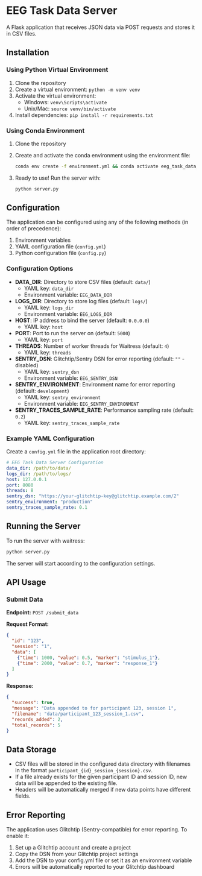 # EEG Task Data Server

A Flask application that receives JSON data via POST requests and stores it in CSV files.

## Installation

### Using Python Virtual Environment

1. Clone the repository
2. Create a virtual environment: `python -m venv venv`
3. Activate the virtual environment:
   - Windows: `venv\Scripts\activate`
   - Unix/Mac: `source venv/bin/activate`
4. Install dependencies: `pip install -r requirements.txt`

### Using Conda Environment

1. Clone the repository
2. Create and activate the conda environment using the environment file:

   ```bash
   conda env create -f environment.yml && conda activate eeg_task_data_server
   ```

3. Ready to use! Run the server with:

   ```bash
   python server.py
   ```

## Configuration

The application can be configured using any of the following methods (in order of precedence):

1. Environment variables
2. YAML configuration file (`config.yml`)
3. Python configuration file (`config.py`)

### Configuration Options

- **DATA_DIR**: Directory to store CSV files (default: `data/`)
  - YAML key: `data_dir`
  - Environment variable: `EEG_DATA_DIR`
- **LOGS_DIR**: Directory to store log files (default: `logs/`)
  - YAML key: `logs_dir`
  - Environment variable: `EEG_LOGS_DIR`
- **HOST**: IP address to bind the server (default: `0.0.0.0`)
  - YAML key: `host`
- **PORT**: Port to run the server on (default: `5000`)
  - YAML key: `port`
- **THREADS**: Number of worker threads for Waitress (default: `4`)
  - YAML key: `threads`
- **SENTRY_DSN**: Glitchtip/Sentry DSN for error reporting (default: `""` - disabled)
  - YAML key: `sentry_dsn`
  - Environment variable: `EEG_SENTRY_DSN`
- **SENTRY_ENVIRONMENT**: Environment name for error reporting (default: `development`)
  - YAML key: `sentry_environment`
  - Environment variable: `EEG_SENTRY_ENVIRONMENT`
- **SENTRY_TRACES_SAMPLE_RATE**: Performance sampling rate (default: `0.2`)
  - YAML key: `sentry_traces_sample_rate`

### Example YAML Configuration

Create a `config.yml` file in the application root directory:

```yaml
# EEG Task Data Server Configuration
data_dir: /path/to/data/
logs_dir: /path/to/logs/
host: 127.0.0.1
port: 8080
threads: 8
sentry_dsn: "https://your-glitchtip-key@glitchtip.example.com/2"
sentry_environment: "production"
sentry_traces_sample_rate: 0.1
```

## Running the Server

To run the server with waitress:

```bash
python server.py
```

The server will start according to the configuration settings.

## API Usage

### Submit Data

**Endpoint:** `POST /submit_data`

**Request Format:**

```json
{
  "id": "123",
  "session": "1",
  "data": [
    {"time": 1000, "value": 0.5, "marker": "stimulus_1"},
    {"time": 2000, "value": 0.7, "marker": "response_1"}
  ]
}
```

**Response:**

```json
{
  "success": true,
  "message": "Data appended to for participant 123, session 1",
  "filename": "data/participant_123_session_1.csv",
  "records_added": 2,
  "total_records": 5
}
```

## Data Storage

- CSV files will be stored in the configured data directory with filenames in the format `participant_{id}_session_{session}.csv`.
- If a file already exists for the given participant ID and session ID, new data will be appended to the existing file.
- Headers will be automatically merged if new data points have different fields.

## Error Reporting

The application uses Glitchtip (Sentry-compatible) for error reporting. To enable it:

1. Set up a Glitchtip account and create a project
2. Copy the DSN from your Glitchtip project settings
3. Add the DSN to your config.yml file or set it as an environment variable
4. Errors will be automatically reported to your Glitchtip dashboard

